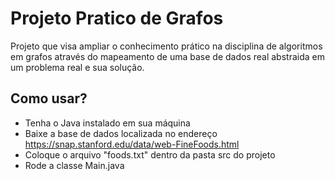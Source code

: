 # Projeto Pratico de Grafos

Projeto que visa ampliar o conhecimento prático na disciplina de algoritmos em grafos
através do mapeamento de uma base de dados real abstraida em um problema real e sua solução.

## Como usar?

- Tenha o Java instalado em sua máquina
- Baixe a base de dados localizada no endereço https://snap.stanford.edu/data/web-FineFoods.html
- Coloque o arquivo "foods.txt" dentro da pasta src do projeto
- Rode a classe Main.java
